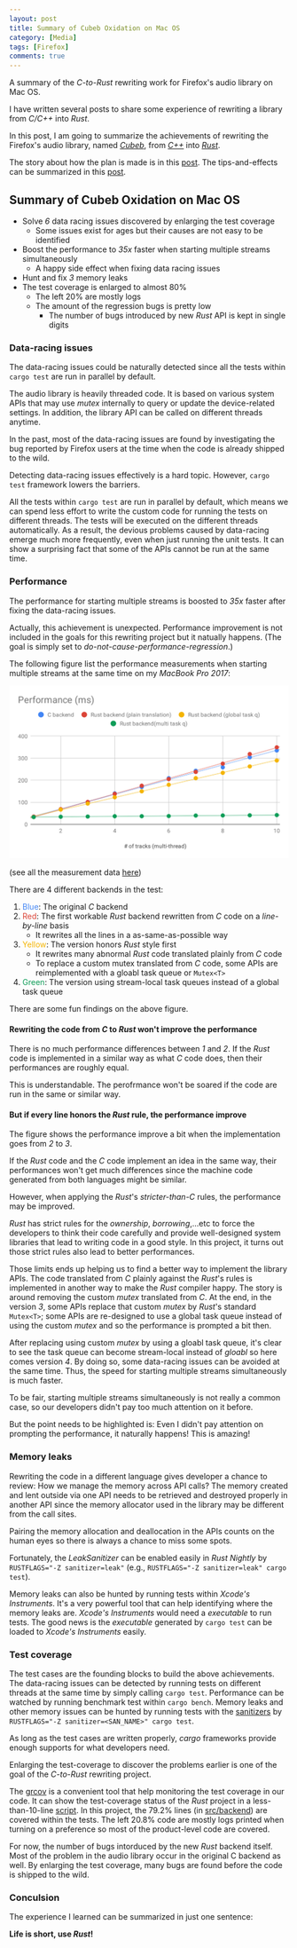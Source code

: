 ```yaml
---
layout: post
title: Summary of Cubeb Oxidation on Mac OS
category: [Media]
tags: [Firefox]
comments: true
---
```


A summary of the *C-to-Rust* rewriting work for Firefox's audio library on Mac OS.

<!--read more-->

I have written several posts to
share some experience of rewriting a library from *C/C++* into *Rust*.

In this post, I am going to summarize the achievements
of rewriting the Firefox's audio library, named [*Cubeb*][cubeb],
from [*C++*][cubeb-audiounit] into [*Rust*][cubeb-coreaudio-rs].

The story about how the plan is made is in this [post][shape].
The tips-and-effects can be summarized in this [post][effect].

## Summary of Cubeb Oxidation on Mac OS

- Solve *6* data racing issues discovered by enlarging the test coverage
  - Some issues exist for ages but their causes are not easy to be identified
- Boost the performance to *35x* faster when starting multiple streams simultaneously
  - A happy side effect when fixing data racing issues
- Hunt and fix *3* memory leaks
- The test coverage is enlarged to almost 80%
  - The left 20% are mostly logs
  - The amount of the regression bugs is pretty low
    - The number of bugs introduced by new *Rust* API is kept in single digits

### Data-racing issues

The data-racing issues could be naturally detected
since all the tests within `cargo test` are run in parallel by default.

The audio library is heavily threaded code.
It is based on various system APIs that may use *mutex* internally
to query or update the device-related settings.
In addition, the library API can be called on different threads anytime.

In the past, most of the data-racing issues are found
by investigating the bug reported by Firefox users
at the time when the code is already shipped to the wild.

Detecting data-racing issues effectively is a hard topic.
However, `cargo test` framework lowers the barriers.

All the tests within `cargo test` are run in parallel by default,
which means we can spend less effort to write the custom code for running the tests on different threads.
The tests will be executed on the different threads automatically.
As a result, the devious problems caused by data-racing emerge much more frequently,
even when just running the unit tests.
It can show a surprising fact
that some of the APIs cannot be run at the same time.

### Performance

The performance for starting multiple streams is boosted to *35x* faster
after fixing the data-racing issues.

Actually, this achievement is unexpected.
Performance improvement is not included in the goals for this rewriting project
but it natually happens.
(The goal is simply set to *do-not-cause-performance-regression*.)

The following figure list the performance measurements when starting multiple streams
at the same time on my *MacBook Pro 2017*:

![Performance (ms)](../images/posts/cubeb-oxidation-performance-output.svg)

(see all the measurement data [here][measurements])

There are 4 different backends in the test:

1. <span style="color:#4285f4">Blue</span>: The original *C* backend
2. <span style="color:#db4437">Red</span>: The first workable *Rust* backend rewritten from *C* code on a *line-by-line* basis
    - It rewrites all the lines in a as-same-as-possible way
3. <span style="color:#f4b400">Yellow</span>: The version honors *Rust* style first
    - It rewrites many abnormal *Rust* code translated plainly from *C* code
    - To replace a custom mutex translated from *C* code,
    some APIs are reimplemented with a gloabl task queue or `Mutex<T>`
4. <span style="color:#0f9d58">Green</span>: The version using stream-local task queues instead of a global task queue

There are some fun findings on the above figure.

#### Rewriting the code from *C* to *Rust* won't improve the performance

There is no much performance differences between *1* and *2*.
If the *Rust* code is implemented in a similar way as what *C* code does,
then their performances are roughly equal.

This is understandable.
The perofrmance won't be soared if the code are run in the same or similar way.

#### But if every line honors the *Rust* rule, the performance improve

The figure shows the performance improve a bit when the implementation
goes from *2* to *3*.

If the *Rust* code and the *C* code implement an idea in the same way,
their performances won't get much differences since the machine code generated
from both languages might be similar.

However, when applying the *Rust*'s *stricter-than-C* rules,
the performance may be improved.

*Rust* has strict rules for the *ownership*, *borrowing*,...etc
to force the developers to think their code carefully
and provide well-designed system libraries
that lead to writing code in a good style.
In this project, it turns out those strict rules also lead to better performances.

Those limits ends up helping us to find a better way to implement the library APIs.
The code translated from *C* plainly against the *Rust*'s rules
is implemented in another way to make the *Rust* compiler happy.
The story is around removing the custom *mutex* translated from *C*.
At the end, in the version *3*, some APIs replace that custom *mutex*
by *Rust*'s standard `Mutex<T>`; some APIs are re-designed
to use a global task queue instead of using the custom *mutex*
and so the performance is prompted a bit then.

After replacing using custom *mutex* by using a gloabl task queue,
it's clear to see the task queue can become stream-local instead of *gloabl*
so here comes version *4*.
By doing so, some data-racing issues can be avoided at the same time.
Thus, the speed for starting multiple streams simultaneously is much faster.

To be fair, starting multiple streams simultaneously is not really a common case,
so our developers didn't pay too much attention on it before.

But the point needs to be highlighted is:
Even I didn't pay attention on prompting the performance,
it naturally happens! This is amazing!

### Memory leaks

Rewriting the code in a different language gives developer a chance to review:
How we manage the memory across API calls?
The memory created and lent outside via one API needs to be
retrieved and destroyed properly in another API
since the memory allocator used in the library
may be different from the call sites.

Pairing the memory allocation and deallocation in the APIs counts on the human eyes
so there is always a chance to miss some spots.

Fortunately, the *LeakSanitizer* can be enabled easily in *Rust Nightly* by
`RUSTFLAGS="-Z sanitizer=leak"` (e.g., `RUSTFLAGS="-Z sanitizer=leak" cargo test`).

Memory leaks can also be hunted by running tests within *Xcode's Instruments*.
It's a very powerful tool that can help identifying where the memory leaks are.
*Xcode's Instruments* would need a *executable* to run tests.
The good news is the *executable* generated by `cargo test`
can be loaded to *Xcode's Instruments* easily.

### Test coverage

The test cases are the founding blocks to build the above achievements.
The data-racing issues can be detected by running tests
on different threads at the same time by simply calling `cargo test`.
Performance can be watched by running benchmark test within `cargo bench`.
Memory leaks and other memory issues can be hunted by running tests with
the [sanitizers][sanitizers] by `RUSTFLAGS="-Z sanitizer=<SAN_NAME>" cargo test`.

As long as the test cases are written properly,
*cargo* frameworks provide enough supports for what developers need.

Enlarging the test-coverage to discover the problems earlier
is one of the goal of the *C-to-Rust* rewriting project.

The [grcov][grcov] is a convenient tool that help monitoring the test coverage in our code.
It can show the test-coverage status of the *Rust* project in a less-than-10-line [script][grcov-script].
In this project, the 79.2% lines (in [src/backend][grcov-src-backend]) are covered within the tests.
The left 20.8% code are mostly logs printed when turning on a preference
so most of the product-level code are covered.

For now, the number of bugs intorduced by the new *Rust* backend itself.
Most of the problem in the audio library occur in the original C backend as well.
By enlarging the test coverage, many bugs are found before the code is shipped to the wild.

### Conculsion

The experience I learned can be summarized in just one sentence:

**Life is short, use _Rust_!**

[cubeb]: https://github.com/kinetiknz/cubeb
[cubeb-audiounit]: https://github.com/kinetiknz/cubeb/blob/master/src/cubeb_audiounit.cpp
[cubeb-coreaudio-rs]: https://github.com/ChunMinChang/cubeb-coreaudio-rs

[measurements]: https://docs.google.com/spreadsheets/d/1rEKN0njYeSxyIqXsw3S2qUJwj5i-DlAA3cBvVKOT5J4/edit?usp=sharing

[sanitizers]: https://github.com/google/sanitizers

[grcov]: https://github.com/mozilla/grcov
[grcov-src-backend]: https://github.com/ChunMinChang/cubeb-coreaudio-rs/tree/2e2266ec4106141d4b0d95fd1b3f77ecef27d00d/src/backend
[grcov-script]: https://github.com/ChunMinChang/cubeb-coreaudio-rs/commit/2e2266ec4106141d4b0d95fd1b3f77ecef27d00d

[shape]: shape-your-code-as-how-you-shape-your-body
[effect]: the-effect-of-practicing-what-you-already-know